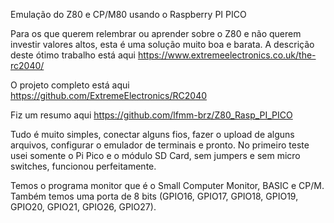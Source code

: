 Emulação do Z80 e CP/M80 usando o Raspberry PI PICO

Para os que querem relembrar ou aprender sobre o Z80 e não querem investir valores altos, esta é uma solução muito boa e barata.
A descrição deste ótimo trabalho está aqui https://www.extremeelectronics.co.uk/the-rc2040/

O projeto completo está aqui https://github.com/ExtremeElectronics/RC2040

Fiz um resumo aqui https://github.com/lfmm-brz/Z80_Rasp_PI_PICO

Tudo é muito simples, conectar alguns fios, fazer o upload de alguns arquivos, configurar o emulador de terminais e pronto.
No primeiro teste usei somente o Pi Pico e o módulo SD Card, sem jumpers e sem micro switches, funcionou perfeitamente.

Temos o programa monitor que é o Small Computer Monitor, BASIC e CP/M. Também temos uma porta de 8 bits (GPIO16, GPIO17, GPIO18, GPIO19, GPIO20, GPIO21, GPIO26, GPIO27).
